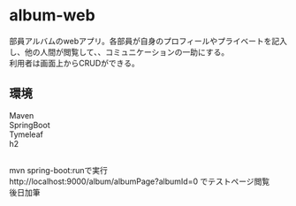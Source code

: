 # album-web

部員アルバムのwebアプリ。各部員が自身のプロフィールやプライベートを記入し、他の人間が閲覧して、、コミュニケーションの一助にする。  
利用者は画面上からCRUDができる。

## 環境
Maven  
SpringBoot  
Tymeleaf  
h2  

## 

mvn spring-boot:runで実行  
http://localhost:9000/album/albumPage?albumId=0 でテストページ閲覧  
後日加筆
